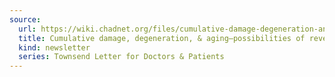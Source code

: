 ```yaml
---
source:
  url: https://wiki.chadnet.org/files/cumulative-damage-degeneration-and-aging-possibilities-of-reversal.pdf
  title: Cumulative damage, degeneration, & aging—possibilities of reversal
  kind: newsletter
  series: Townsend Letter for Doctors & Patients
---
```

